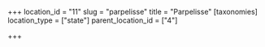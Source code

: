 +++
location_id = "11"
slug = "parpelisse"
title = "Parpelisse"
[taxonomies]
location_type = ["state"]
parent_location_id = ["4"]

+++



